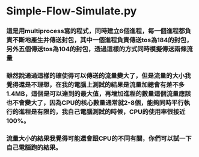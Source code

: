 #   Simple-Flow-Simulate.py
### 這是用multiprocess寫的程式，同時建立6個進程，每一個進程都負責不斷地產生并傳送封包，其中一個進程負責傳送tos為184的封包，另外五個傳送tos為104的封包，透過這樣的方式同時模擬傳送兩條流量
### 雖然說通過這樣的確使得可以傳送的流量變大了，但是流量的大小我覺得還是不理想，在我的電腦上測試的結果是流量加總會有差不多1.4MB，這個是可以達到的最大值，再增加進程的數量這個流量應該也不會變大了，因為CPU的核心數量通常就2-8個，能夠同時平行執行的進程是有限的，我自己電腦測試的時候，CPU的使用率很接近100%。
### 流量大小的結果我覺得可能還會跟CPU的不同有關，你們可以試一下自己電腦跑的結果。
